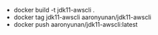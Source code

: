 - docker build -t jdk11-awscli .
- docker tag jdk11-awscli aaronyunan/jdk11-awscli
- docker push aaronyunan/jdk11-awscli:latest